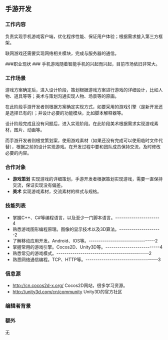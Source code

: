 ## 手游开发 ##

### 工作内容 ###
负责实现手机游戏客户端，优化程序性能、保证用户体验；根据需求接入第三方框架。

联网游戏还需要实现网络相关模块，完成与服务器的通信。


###职业现状 ###
手机游戏随着智能手机的兴起而兴起，目前市场依旧非常大。

### 工作场景 ###
游戏方案确定后，进入设计阶段，策划根据游戏方案进行游戏的详细设计，比如人物、道具等等；美术与策划沟通实现人物、场景等的原画。

在此阶段手游开发者则根据方案确定实现方式，如要采用的游戏引擎（是新开发还是选择已有的）；并设计必要的功能模块，比如脚本解释器等。

设计阶段完成且没有问题后，进入实现阶段。在此阶段美术根据需求实现游戏素材，图片、动画等。

而手游开发者则根觉策划案，使用游戏素材（如果还没有完成可以使用临时文件代替），根据之前的设计实现游戏。在开发过程中要和团队成员保持交流，及时修改必要的内容。

### 合作对象 ###
*   **游戏策划** 实现游戏的详细策划，手游开发者根据策划实现游戏，需要一直保持交流，保证实现没有偏差。
*   **美术**   实现游戏素材，交流素材的样式与规格。

### 技能列表 ###
*   掌握C++、C#等编程语言，以及至少一门脚本语言。---------------------- 4
*   熟悉游戏图形编程原理。图像的显示技术以及3D算法。---------------------2
*   了解移动应用开发。Android、IOS等。---------------------------------2
*   掌握常用的游戏引擎。Cocos2D、Unity3D等。---------------------------4
*   熟悉常见的游戏模式。----------------------------------------------2
*   熟悉网络通信编程。TCP、HTTP等。------------------------------------3

### 信息源 ###
*	http://cn.cocos2d-x.org/            Cocos2D网站，很多学习资源。
*   http://unity3d.com/cn/community     Unity3D的官方社区

### 编辑者背景 ###


### 额外 ###
无
